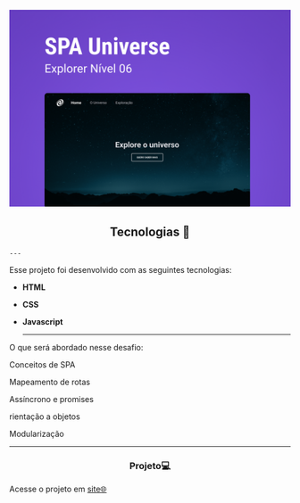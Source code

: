 <p align="center">
   <img alt="Projeto" src="./Capa.png">

</p>



<!--  -->


<h2 align="center">Tecnologias 🚀</h2>

 <!-- -->
    ---
  
<p>Esse projeto foi desenvolvido com as seguintes tecnologias:</p>

- **HTML**
- **CSS**
- **Javascript**

  <!-- -->
    ---
<p>  O que será abordado nesse desafio:</p>
 

  <p> Conceitos de SPA</p>
  <p> Mapeamento de rotas</p>
  <p> Assíncrono e promises </p>
  <p>rientação a objetos</p>
  <p> Modularização</p>

  
  ---
  <h3 align="center">Projeto💻 </h3>
  <p>Acesse o projeto em <a href="https://micaela-marques.github.io/CalculateIMC/"> site🌐
  </p>
